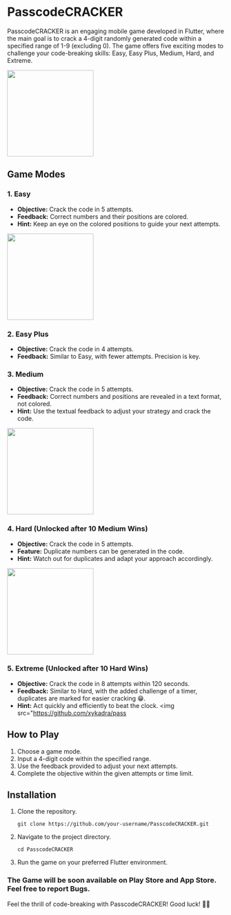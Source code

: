 # PasscodeCRACKER

PasscodeCRACKER is an engaging mobile game developed in Flutter, where the main goal is to crack a 4-digit randomly generated code within a specified range of 1-9 (excluding 0). The game offers five exciting modes to challenge your code-breaking skills: Easy, Easy Plus, Medium, Hard, and Extreme.

<img src="https://github.com/xykadra/passcodeCRACKER/assets/83673916/3874708d-eafe-4a0e-8e9e-ef59c9169c14" width="200">

## Game Modes

### 1. Easy
- **Objective:** Crack the code in 5 attempts.
- **Feedback:** Correct numbers and their positions are colored.
- **Hint:** Keep an eye on the colored positions to guide your next attempts.
<img src="https://github.com/xykadra/passcodeCRACKER/assets/83673916/7c694236-3b9f-4eac-be42-13aa83b00f9b" width="200">

### 2. Easy Plus
- **Objective:** Crack the code in 4 attempts.
- **Feedback:** Similar to Easy, with fewer attempts. Precision is key.

### 3. Medium
- **Objective:** Crack the code in 5 attempts.
- **Feedback:** Correct numbers and positions are revealed in a text format, not colored.
- **Hint:** Use the textual feedback to adjust your strategy and crack the code.
<img src="https://github.com/xykadra/passcodeCRACKER/assets/83673916/60aa63d9-3670-4837-bb94-8b1e3361a6de" width="200">

### 4. Hard (Unlocked after 10 Medium Wins)
- **Objective:** Crack the code in 5 attempts.
- **Feature:** Duplicate numbers can be generated in the code.
- **Hint:** Watch out for duplicates and adapt your approach accordingly.
<img src="https://github.com/xykadra/passcodeCRACKER/assets/83673916/c6536c8d-3511-4cf6-a006-38b9dca81fcd" width="200">


### 5. Extreme (Unlocked after 10 Hard Wins)
- **Objective:** Crack the code in 8 attempts within 120 seconds.
- **Feedback:** Similar to Hard, with the added challenge of a timer, duplicates are marked for easier cracking 😁.
- **Hint:** Act quickly and efficiently to beat the clock.
<img src="https://github.com/xykadra/pass

## How to Play
1. Choose a game mode.
2. Input a 4-digit code within the specified range.
3. Use the feedback provided to adjust your next attempts.
4. Complete the objective within the given attempts or time limit.



## Installation
1. Clone the repository.
   ```
   git clone https://github.com/your-username/PasscodeCRACKER.git
   ```
2. Navigate to the project directory.
   ```
   cd PasscodeCRACKER
   ```
3. Run the game on your preferred Flutter environment.

### The Game will be soon available on Play Store and App Store. Feel free to report Bugs.

Feel the thrill of code-breaking with PasscodeCRACKER! Good luck! 🚀🔐
